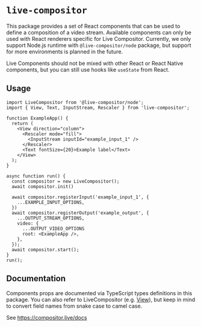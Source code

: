 # `live-compositor`

This package provides a set of React components that can be used to define a composition of a video stream. Available components can only be used with React renderers specific for Live Compositor. Currently, we only support Node.js runtime with `@live-compositor/node` package, but support for more environments is planned in the future.

Live Components should not be mixed with other React or React Native components, but you can still use hooks like `useState` from React.

## Usage

```tsx
import LiveCompositor from '@live-compositor/node';
import { View, Text, InputStream, Rescaler } from 'live-compositor';

function ExampleApp() {
  return (
    <View direction="column">
      <Rescaler mode="fill">
        <InputStream inputId="example_input_1" />
      </Rescaler>
      <Text fontSize={20}>Example label</Text>
    </View>
  );
}

async function run() {
  const compositor = new LiveCompositor();
  await compositor.init()

  await compositor.registerInput('example_input_1', {
    ...EXAMPLE_INPUT_OPTIONS,
  })
  await compositor.registerOutput('example_output', {
    ...OUTPUT_STREAM_OPTIONS,
    video: {
      ...OUTPUT_VIDEO_OPTIONS
      root: <ExampleApp />,
    },
  });
  await compositor.start();
}
run();
```

## Documentation

Components props are documented via TypeScript types definitions in this package. You can also refer to LiveCompositor (e.g. [View](https://compositor.live/docs/api/components/View)), but keep in mind to convert field names from snake case to camel case.

See https://compositor.live/docs
